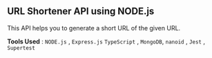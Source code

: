 ## URL Shortener API using NODE.js 

This API helps you to generate a short URL of the given URL. 

**Tools Used** : `NODE.js` , `Express.js` `TypeScript` , `MongoDB`, `nanoid` , `Jest` , `Supertest` 
